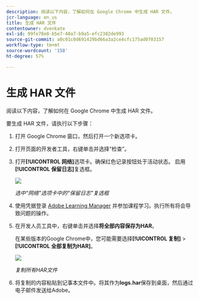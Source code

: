 ```yaml
---
description: 阅读以下内容，了解如何在 Google Chrome 中生成 HAR 文件。
jcr-language: en_us
title: 生成 HAR 文件
contentowner: dvenkate
exl-id: 99fe78e8-b5e7-40a7-b9a5-efc2382de993
source-git-commit: a0c01c0d691429bd66a3a2ce4cfc175ad0703157
workflow-type: tm+mt
source-wordcount: '158'
ht-degree: 57%

---
```


# 生成 HAR 文件

阅读以下内容，了解如何在 Google Chrome 中生成 HAR 文件。

要生成 HAR 文件，请执行以下步骤：

1. 打开 Google Chrome 窗口，然后打开一个新选项卡。
1. 打开页面的开发者工具，右键单击并选择“检查”。
1. 打开&#x200B;**[!UICONTROL 网络]**&#x200B;选项卡。确保红色记录按钮处于活动状态。 启用&#x200B;**[!UICONTROL 保留日志]**&#x200B;复选框。

   ![](assets/preserve-log-checkbox.png)

   *选中“网络”选项卡中的“保留日志”复选框*

1. 使用凭据登录 [Adobe Learning Manager](https://learningmanager.adobe.com/acapindex.html) 并参加课程学习。执行所有将会导致问题的操作。
1. 在开发人员工具中，右键单击并选择&#x200B;**将全部内容保存为HAR**。

   在某些版本的Google Chrome中，您可能需要选择&#x200B;**[!UICONTROL 复制]** > **[!UICONTROL 全部复制为HAR]**。

   ![](assets/copy-hra.png)

   *复制所有HAR文件*

1. 将复制的内容粘贴到记事本文件中。将其作为&#x200B;**logs.har**&#x200B;保存到桌面，然后通过电子邮件发送给Adobe。
